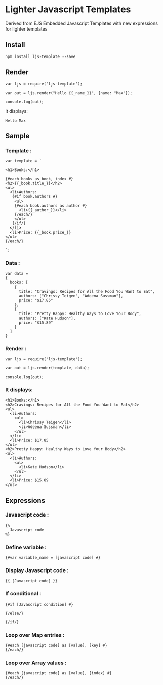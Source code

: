 Lighter Javascript Templates
============================

Derived from EJS Embedded Javascript Templates with new expressions for lighter templates

## Install
```
npm install ljs-template --save
```

## Render
```
var ljs = require('ljs-template');

var out = ljs.render("Hello {{_name_}}", {name: "Max"});

console.log(out);
```

It displays:
```
Hello Max
```

## Sample

### Template :
```
var template = `

<h1>Books:</h1>

{#each books as book, index #}
<h2>{{_book.title_}}</h2>
<ul>
  <li>Authors:
   {#if book.authors #}
    <ul>
    {#each book.authors as author #}
      <li>{{_author_}}</li>
    {/each/}
    </ul>
   {/if/}
  </li>
  <li>Price: {{_book.price_}}
</ul>
{/each/}

`;
```

### Data :
```
var data =
{
  books: [
    {
      title: "Cravings: Recipes for All the Food You Want to Eat",
      authors: ["Chrissy Teigen", "Adeena Sussman"],
      price: "$17.85"
    },
    {
      title: "Pretty Happy: Healthy Ways to Love Your Body",
      authors: ["Kate Hudson"],
      price: "$15.89"
    }
  ]
}
```

### Render :
```
var ljs = require('ljs-template');

var out = ljs.render(template, data);

console.log(out);
```

### It displays:
```
<h1>Books:</h1>
<h2>Cravings: Recipes for All the Food You Want to Eat</h2>
<ul>
  <li>Authors:
    <ul>
      <li>Chrissy Teigen</li>
      <li>Adeena Sussman</li>
    </ul>
  </li>
  <li>Price: $17.85
</ul>
<h2>Pretty Happy: Healthy Ways to Love Your Body</h2>
<ul>
  <li>Authors:
    <ul>
      <li>Kate Hudson</li>
    </ul>
  </li>
  <li>Price: $15.89
</ul>
```

## Expressions

### Javascript code :
```
{%
  Javascript code
%}
```

### Define variable :
```
{#var variable_name = [javascript code] #}
```

### Display Javascript code :
```
{{_[Javascript code]_}}
```

### If conditional :
```
{#if [Javascript condition] #}

{/else/}

{/if/}
```

### Loop over Map entries :
```
{#each [javascript code] as [value], [key] #}
{/each/}
```

### Loop over Array values :
```
{#each [javascript code] as [value], [index] #}
{/each/}
```
